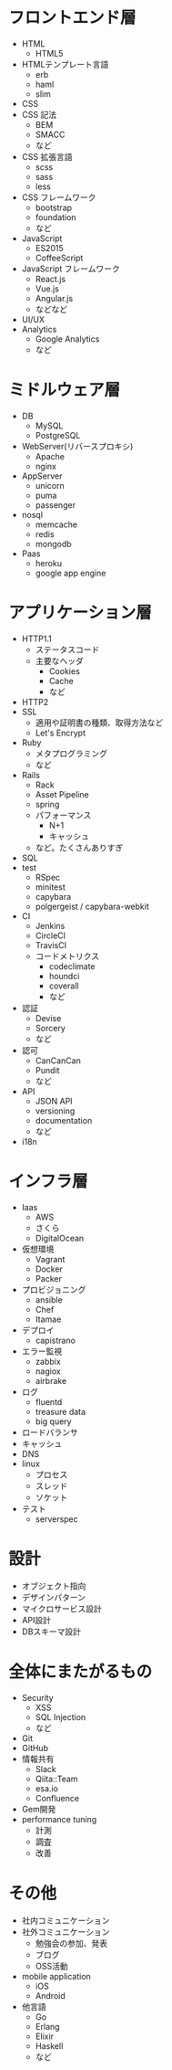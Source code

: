# フロントエンド層

- HTML
    - HTML5
- HTMLテンプレート言語
    - erb
    - haml
    - slim
- CSS
- CSS 記法
    - BEM
    - SMACC
    - など
- CSS 拡張言語
    - scss
    - sass
    - less
- CSS フレームワーク
    - bootstrap
    - foundation
    - など
- JavaScript
    - ES2015
    - CoffeeScript
- JavaScript フレームワーク
    - React.js
    - Vue.js
    - Angular.js
    - などなど
- UI/UX
- Analytics
  - Google Analytics
  - など

# ミドルウェア層

- DB
    - MySQL
    - PostgreSQL
- WebServer(リバースプロキシ)
    - Apache
    - nginx
- AppServer
    - unicorn
    - puma
    - passenger
- nosql
    - memcache
    - redis
    - mongodb
- Paas
    - heroku
    - google app engine

# アプリケーション層

- HTTP1.1
    - ステータスコード
    - 主要なヘッダ
        - Cookies
        - Cache
        - など
- HTTP2
- SSL
  - 適用や証明書の種類、取得方法など
  - Let's Encrypt
- Ruby
    - メタプログラミング
    - など
- Rails
    - Rack
    - Asset Pipeline
    - spring
    - パフォーマンス
        - N+1
        - キャッシュ
    - など。たくさんありすぎ
- SQL
- test
    - RSpec
    - minitest
    - capybara
    - polgergeist / capybara-webkit
- CI
    - Jenkins
    - CircleCI
    - TravisCI
    - コードメトリクス
        - codeclimate
        - houndci
        - coverall
        - など
- 認証
  - Devise
  - Sorcery
  - など
- 認可
  - CanCanCan
  - Pundit
  - など
- API
  - JSON API
  - versioning
  - documentation
  - など
- i18n

# インフラ層

- Iaas
    - AWS
    - さくら
    - DigitalOcean
- 仮想環境
    - Vagrant
    - Docker
    - Packer
- プロビジョニング
    - ansible
    - Chef
    - Itamae
- デプロイ
    - capistrano
- エラー監視
    - zabbix
    - nagiox
    - airbrake
- ログ
    - fluentd
    - treasure data
    - big query
- ロードバランサ
- キャッシュ
- DNS
- linux
    - プロセス
    - スレッド
    - ソケット
- テスト
  - serverspec

# 設計

- オブジェクト指向
- デザインパターン
- マイクロサービス設計
- API設計
- DBスキーマ設計

# 全体にまたがるもの

- Security
    - XSS
    - SQL Injection
    - など
- Git
- GitHub
- 情報共有
    - Slack
    - Qiita::Team
    - esa.io
    - Confluence
- Gem開発
- performance tuning
  - 計測
  - 調査
  - 改善

# その他

- 社内コミュニケーション
- 社外コミュニケーション
    - 勉強会の参加、発表
    - ブログ
    - OSS活動
- mobile application
    - iOS
    - Android
- 他言語
    - Go
    - Erlang
    - Elixir
    - Haskell
    - など

